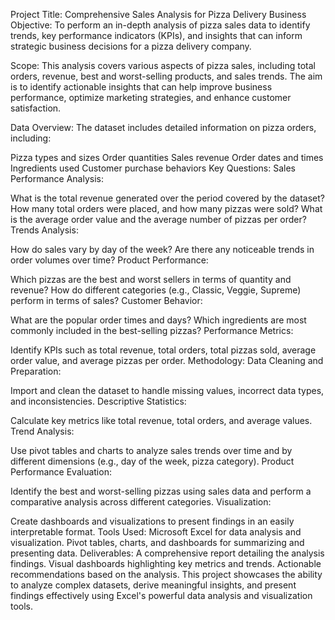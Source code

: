 Project Title: Comprehensive Sales Analysis for Pizza Delivery Business
Objective:
To perform an in-depth analysis of pizza sales data to identify trends, key performance indicators (KPIs), and insights that can inform strategic business decisions for a pizza delivery company.

Scope:
This analysis covers various aspects of pizza sales, including total orders, revenue, best and worst-selling products, and sales trends. The aim is to identify actionable insights that can help improve business performance, optimize marketing strategies, and enhance customer satisfaction.

Data Overview:
The dataset includes detailed information on pizza orders, including:

Pizza types and sizes
Order quantities
Sales revenue
Order dates and times
Ingredients used
Customer purchase behaviors
Key Questions:
Sales Performance Analysis:

What is the total revenue generated over the period covered by the dataset?
How many total orders were placed, and how many pizzas were sold?
What is the average order value and the average number of pizzas per order?
Trends Analysis:

How do sales vary by day of the week?
Are there any noticeable trends in order volumes over time?
Product Performance:

Which pizzas are the best and worst sellers in terms of quantity and revenue?
How do different categories (e.g., Classic, Veggie, Supreme) perform in terms of sales?
Customer Behavior:

What are the popular order times and days?
Which ingredients are most commonly included in the best-selling pizzas?
Performance Metrics:

Identify KPIs such as total revenue, total orders, total pizzas sold, average order value, and average pizzas per order.
Methodology:
Data Cleaning and Preparation:

Import and clean the dataset to handle missing values, incorrect data types, and inconsistencies.
Descriptive Statistics:

Calculate key metrics like total revenue, total orders, and average values.
Trend Analysis:

Use pivot tables and charts to analyze sales trends over time and by different dimensions (e.g., day of the week, pizza category).
Product Performance Evaluation:

Identify the best and worst-selling pizzas using sales data and perform a comparative analysis across different categories.
Visualization:

Create dashboards and visualizations to present findings in an easily interpretable format.
Tools Used:
Microsoft Excel for data analysis and visualization.
Pivot tables, charts, and dashboards for summarizing and presenting data.
Deliverables:
A comprehensive report detailing the analysis findings.
Visual dashboards highlighting key metrics and trends.
Actionable recommendations based on the analysis.
This project showcases the ability to analyze complex datasets, derive meaningful insights, and present findings effectively using Excel's powerful data analysis and visualization tools. ​